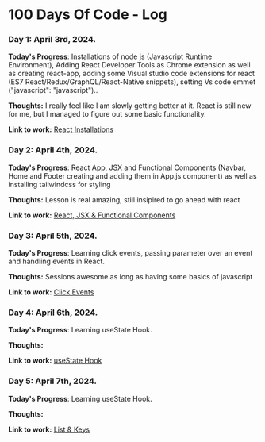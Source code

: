 # 100 Days Of Code - Log

<!-- Day one of 100DaysOfCode -->
### Day 1: April 3rd, 2024.
**Today's Progress**: Installations of node js (Javascript Runtime Environment), Adding React Developer Tools as Chrome extension as well as creating react-app, adding some Visual studio code extensions for react (ES7 React/Redux/GraphQL/React-Native snippets), setting Vs code emmet ("javascript": "javascript")..

**Thoughts:** I really feel like I am slowly getting better at it. React is still new for me, but I managed to figure out some basic functionality.

**Link to work:** [React Installations](Day1/Day1.md)


<!-- Day two of 100DaysOfCode -->
### Day 2: April 4th, 2024.

**Today's Progress**: React App, JSX and Functional Components (Navbar, Home and Footer creating and adding them in App.js component) as well as installing tailwindcss for styling

**Thoughts:** Lesson is real amazing, still insipired to go ahead with react

**Link to work:** [React, JSX & Functional Components](Day2/Day2.md)


<!-- Day three of 100DaysOfCode -->
### Day 3: April 5th, 2024.

**Today's Progress**: Learning click events, passing parameter over an event and handling events in React.

**Thoughts:** Sessions awesome as long as having some basics of javascript

**Link to work:** [Click Events](Day3/Day3.md)

<!-- Day four of 100DaysOfCode -->
### Day 4: April 6th, 2024.

**Today's Progress**: Learning useState Hook.

**Thoughts:** 

**Link to work:** [useState Hook](Day4/Day4.md)


<!-- Day five of 100DaysOfCode -->
### Day 5: April 7th, 2024.

**Today's Progress**: Learning useState Hook.

**Thoughts:** 

**Link to work:** [List & Keys](Day5/Day5.md)



<!-- **Link(s) to work**
1. [Find the Longest Word in a String](https://www.freecodecamp.com/challenges/find-the-longest-word-in-a-string)
2. [Title Case a Sentence](https://www.freecodecamp.com/challenges/title-case-a-sentence) -->
